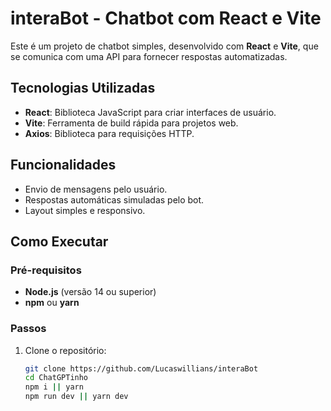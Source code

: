 # interaBot - Chatbot com React e Vite

Este é um projeto de chatbot simples, desenvolvido com **React** e **Vite**, que se comunica com uma API para fornecer respostas automatizadas.

## Tecnologias Utilizadas

- **React**: Biblioteca JavaScript para criar interfaces de usuário.
- **Vite**: Ferramenta de build rápida para projetos web.
- **Axios**: Biblioteca para requisições HTTP.

## Funcionalidades

- Envio de mensagens pelo usuário.
- Respostas automáticas simuladas pelo bot.
- Layout simples e responsivo.

## Como Executar

### Pré-requisitos

- **Node.js** (versão 14 ou superior)
- **npm** ou **yarn**

### Passos

1. Clone o repositório:

   ```bash
   git clone https://github.com/Lucaswillians/interaBot
   cd ChatGPTinho
   npm i || yarn
   npm run dev || yarn dev 

